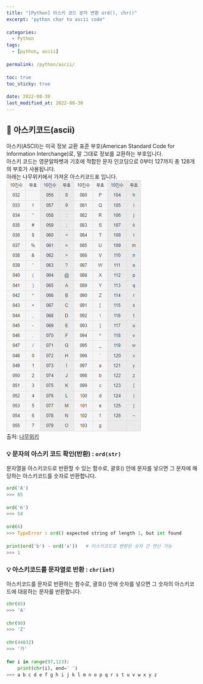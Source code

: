 ```yaml
---
title: "[Python] 아스키 코드 문자 변환 ord(), chr()"
excerpt: "python char to ascii code"

categories:
  - Python
tags:
  - [python, ascii]

permalink: /python/ascii/

toc: true
toc_sticky: true

date: 2022-08-30
last_modified_at: 2022-08-30
---
```


## 🚀 아스키코드(ascii)
아스키(ASCII)는 미국 정보 교환 표준 부호(American Standard Code for Information Interchange)로, 말 그대로 정보를 교환하는 부호입니다.  
아스키 코드는 영문알파벳과 기호에 적합한 문자 인코딩으로 0부터 127까지 총 128개의 부호가 사용됩니다.  
아래는 나무위키에서 가져온 아스키코드표 입니다.  
![아스키코드표](/assets/images/posts_img/ascii/ascii_code_table.png)  
출처: [나무위키](https://namu.wiki/w/%EC%95%84%EC%8A%A4%ED%82%A4%20%EC%BD%94%EB%93%9C)

### 💡 문자의 아스키 코드 확인(반환) : `ord(str)`
문자열을 아스키코드로 반환할 수 있는 함수로, 괄호() 안에 문자를 넣으면 그 문자에 해당하는 아스키코드를 숫자로 반환합니다.
```python
ord('A')
>>> 65  

ord('6')
>>> 54  

ord(6)
>>> TypeError : ord() expected string of length 1, but int found

print(ord('b') - ord('a'))   # 아스키코드로 변환된 숫자 간 연산 가능
>>> 1
```

### 💡 아스키코드를 문자열로 반환 : `chr(int)`
아스키코드를 문자로 반환하는 함수로, 괄호() 안에 숫자를 넣으면 그 숫자의 아스키코드에 대응하는 문자를 반환합니다.
```python
chr(65)
>>> 'A'

chr(90)
>>> 'Z'

chr(44032)
>>> '가'

for i in range(97,123):
    print(chr(i), end=' ')
>>> a b c d e f g h i j k l m n o p q r s t u v w x y z 
```
